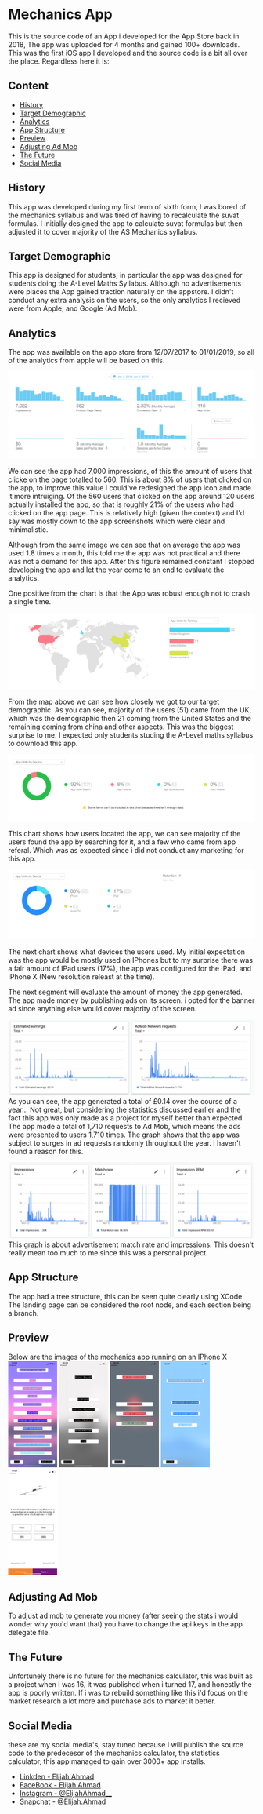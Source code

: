 # Mechanics App

This is the source code of an App i developed for the App Store back in 2018, The app was uploaded for 4 months and gained 100+ downloads. This was the first iOS app I developed and the source code is a bit all over the place. Regardless here it is:

## Content
* [History](#history)
* [Target Demographic](#target-demographic)
* [Analytics](#analytics)
* [App Structure](#app-structure)
* [Preview](#preview)
* [Adjusting Ad Mob](#adjusting-ad-mob)
* [The Future](#the-future)
* [Social Media](#social-media)

## History 
This app was developed during my first term of sixth form, I was bored of the mechanics syllabus and was tired of having to recalculate the suvat formulas. I initially designed the app to calculate suvat formulas but then adjusted it to cover majority of the AS Mechanics syllabus. 

## Target Demographic
This app is designed for students, in particular the app was designed for students doing the A-Level Maths Syllabus. Although no advertisements were places the App gained traction naturally on the appstore. I didn't conduct any extra analysis on the users, so the only analytics I recieved were from Apple, and Google (Ad Mob). 

## Analytics
The app was available on the app store from 12/07/2017 to 01/01/2019, so all of the analytics from apple will be based on this. 

![Analytic picture 1](./img/stat1.png)

We can see the app had 7,000 impressions, of this the amount of users that clicke on the page totalled to 560. This is about 
8% of users that clicked on the app, to improve this value I could've redesigned the app icon and made it more intruiging. Of the 560 users that clicked on the app around 120 users actually installed the app, so that is roughly 21% of the users who had clicked on the app page. This is relatively high (given the context) and I'd say was mostly down to the app screenshots which were clear and minimalistic. 

Although from the same image we can see that on average the app was used 1.8 times a month, this told me the app was not practical and there was not a demand for this app. After this figure remained constant I stopped developing the app and let the year come to an end to evaluate the analytics. 

One positive from the chart is that the App was robust enough not to crash a single time. 

![Analytic picture 2](./img/stat2.png)

From the map above we can see how closely we got to our target demographic. As you can see, majority of the users (51) came from the UK, which was the demographic then 21 coming from the United States and the remaining coming from china and other aspects. This was the biggest surprise to me. I expected only students studing the A-Level maths syllabus to download this app. 

![Analytic picture 3](./img/stat3.png)

This chart shows how users located the app, we can see majority of the users found the app by searching for it, and a few who came from app referal. Which was as expected since i did not conduct any marketing for this app. 

![Analytic picture 4](./img/stat4.png)

The next chart shows what devices the users used. My initial expectation was the app would be mostly used on IPhones but to my surprise there was a fair amount of IPad users (17%), the app was configured for the IPad, and IPhone X (New resolution releast at the time).

The next segment will evaluate the amount of money the app generated. The app made money by publishing ads on its screen. i opted for the banner ad since anything else would cover majority of the screen. 

![Analytic picture 5](./img/stat5.png)
As you can see, the app generated a total of £0.14 over the course of a year...
Not great, but considering the statistics discussed earlier and the fact this app was only made as a project for myself better than expected. The app made a total of 1,710 requests to Ad Mob, which means the ads were presented to users 1,710 times. The graph shows that the app was subject to surges in ad requests randomly throughout the year. I haven't found a reason for this. 

![Analytic picture 6](./img/stat6.png)
This graph is about advertisement match rate and impressions. This doesn't really mean too much to me since this was a personal project.

## App Structure 
The app had a tree structure, this can be seen quite clearly using XCode. The landing page can be considered the root node, and each section being a branch. 

## Preview 
Below are the images of the mechanics app running on an IPhone X 
<img src="./img/preview1.PNG" width="100px">
<img src="./img/preview2.PNG" width="100px">
<img src="./img/preview3.PNG" width="100px">
<img src="./img/preview4.PNG" width="100px">
<img src="./img/preview5.PNG" width="100px">


## Adjusting Ad Mob 
To adjust ad mob to generate you money (after seeing the stats i would wonder why you'd want that) you have to change the api keys in the app delegate file. 

## The Future 
Unfortunely there is no future for the mechanics calculator, this was built as a project when I was 16, it was published when i turned 17, and honestly the app is poorly written. If i was to rebuild something like this i'd focus on the market research a lot more and purchase ads to market it better.

## Social Media 
these are my social media's, stay tuned because I will publish the source code to the predecesor of the mechanics calculator, the statistics calculator, this app managed to gain over 3000+ app installs. 
- [Linkden - Elijah Ahmad](https://www.linkedin.com/in/elijah-ahmad-658a2b199/)
- [FaceBook - Elijah Ahmad](https://www.facebook.com/elijah.ahmad.71)
- [Instagram - @ElijahAhmad__](https://www.instagram.com/ElijahAhmad__)
- [Snapchat - @Elijah.Ahmad](https://www.snapchat.com/add/elijah.ahmad)


